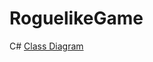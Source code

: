 # RoguelikeGame
 C#
[Class Diagram](https://drive.google.com/file/d/1QqrUI_flMZBxTCYoJyKIl4GcIlc4bH5g/view?usp=sharing)
